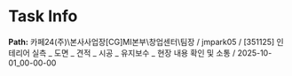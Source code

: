 # Task Info

**Path:** 카페24(주)\본사사업장\[CG]MI본부\창업센터\팀장 / jmpark05 / [351125] 인테리어 실측 _ 도면 _ 견적 _ 시공 _ 유지보수 _ 현장 내용 확인 및 소통 / 2025-10-01_00-00-00

